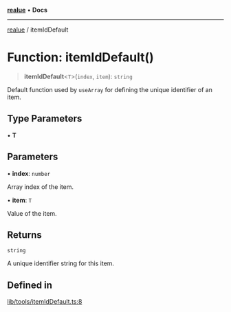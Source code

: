 [**realue**](../README.md) • **Docs**

***

[realue](../README.md) / itemIdDefault

# Function: itemIdDefault()

> **itemIdDefault**\<`T`\>(`index`, `item`): `string`

Default function used by `useArray` for defining the unique identifier of an item.

## Type Parameters

• **T**

## Parameters

• **index**: `number`

Array index of the item.

• **item**: `T`

Value of the item.

## Returns

`string`

A unique identifier string for this item.

## Defined in

[lib/tools/itemIdDefault.ts:8](https://github.com/nevoland/realue/blob/310f29149b1c369e25b2d9305043389204bd13e0/lib/tools/itemIdDefault.ts#L8)
